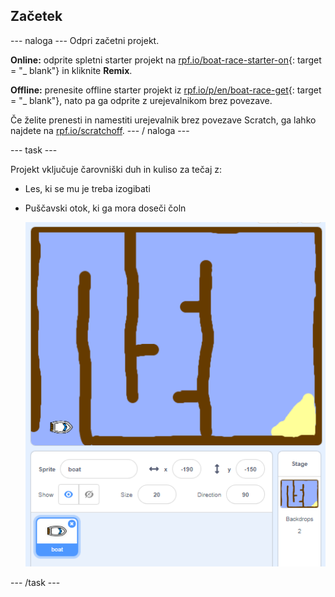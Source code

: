 ## Začetek

\--- naloga \--- Odpri začetni projekt.

**Online:** odprite spletni starter projekt na [rpf.io/boat-race-starter-on](http://rpf.io/boat-race-starter-on){: target = "_ blank"} in kliknite **Remix**.

**Offline:** prenesite offline starter projekt iz [rpf.io/p/en/boat-race-get](http://rpf.io/p/en/boat-race-get){: target = "_ blank"}, nato pa ga odprite z urejevalnikom brez povezave.

Če želite prenesti in namestiti urejevalnik brez povezave Scratch, ga lahko najdete na [rpf.io/scratchoff](http://rpf.io/scratchoff). \--- / naloga \---

\--- task \---

Projekt vključuje čarovniški duh in kuliso za tečaj z:

- Les, ki se mu je treba izogibati
- Puščavski otok, ki ga mora doseči čoln
    
    ![posnetek zaslona](images/boat-starter.png)

\--- /task \---